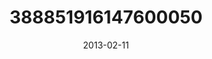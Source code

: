 ---
title: "388851916147600050"
image: "2013-02-11 20.26.22 388851916147600050_46248401"
date: "2013-02-11"
type: "photo"
---